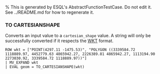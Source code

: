 % This is generated by ESQL's AbstractFunctionTestCase. Do not edit it. See ../README.md for how to regenerate it.

### TO CARTESIANSHAPE
Converts an input value to a `cartesian_shape` value.
A string will only be successfully converted if it respects the
[WKT](https://en.wikipedia.org/wiki/Well-known_text_representation_of_geometry) format.

```esql
ROW wkt = ["POINT(4297.11 -1475.53)", "POLYGON ((3339584.72 1118889.97, 4452779.63 4865942.27, 2226389.81 4865942.27, 1113194.90 2273030.92, 3339584.72 1118889.97))"]
| MV_EXPAND wkt
| EVAL geom = TO_CARTESIANSHAPE(wkt)
```
